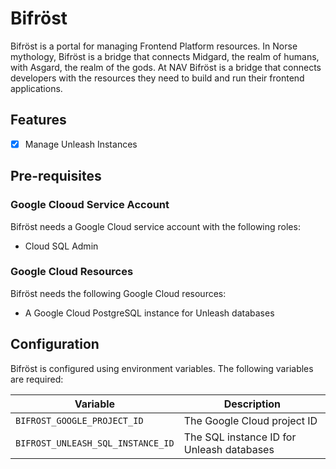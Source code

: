 # Bifröst

Bifröst is a portal for managing Frontend Platform resources. In Norse mythology, Bifröst is a bridge that connects Midgard, the realm of humans, with Asgard, the realm of the gods. At NAV Bifröst is a bridge that connects developers with the resources they need to build and run their frontend applications.

## Features

* [x] Manage Unleash Instances

## Pre-requisites

### Google Clooud Service Account

Bifröst needs a Google Cloud service account with the following roles:

* Cloud SQL Admin

### Google Cloud Resources

Bifröst needs the following Google Cloud resources:

* A Google Cloud PostgreSQL instance for Unleash databases

## Configuration

Bifröst is configured using environment variables. The following variables are required:

| Variable | Description |
| -------- |  ------- |
| `BIFROST_GOOGLE_PROJECT_ID` | The Google Cloud project ID |
| `BIFROST_UNLEASH_SQL_INSTANCE_ID` | The SQL instance ID for Unleash databases |
